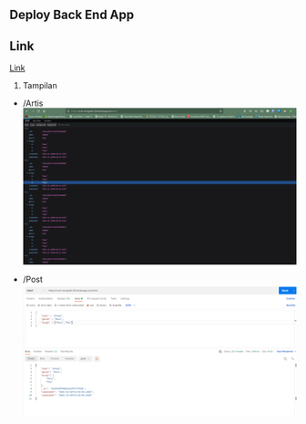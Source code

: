 ## Deploy Back End App

## Link
[Link](https://crud-mongodb-29.herokuapp.com/artis)

1. Tampilan
  - /Artis
  ![Auth](assets/tampilan.png)


  - /Post
  ![Auth](assets/post.png)



